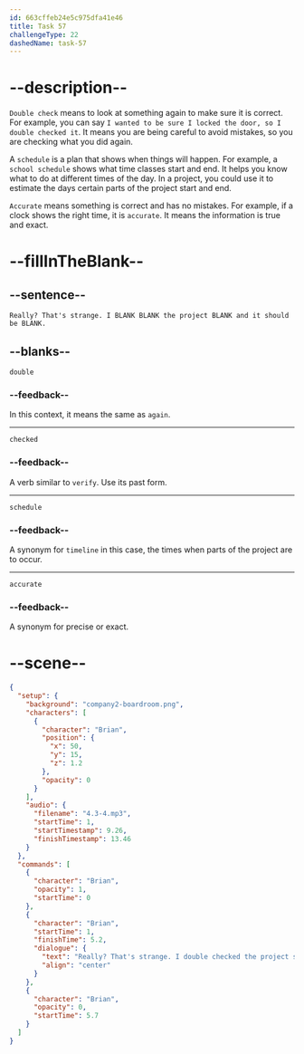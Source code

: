 ```yaml
---
id: 663cffeb24e5c975dfa41e46
title: Task 57
challengeType: 22
dashedName: task-57
---
```


<!-- (Audio) Brian: Really? That's strange. I double checked the project schedule and it should be accurate. -->

# --description--

`Double check` means to look at something again to make sure it is correct. For example, you can say `I wanted to be sure I locked the door, so I double checked it`. It means you are being careful to avoid mistakes, so you are checking what you did again.

A `schedule` is a plan that shows when things will happen. For example, a `school schedule` shows what time classes start and end. It helps you know what to do at different times of the day. In a project, you could use it to estimate the days certain parts of the project start and end.

`Accurate` means something is correct and has no mistakes. For example, if a clock shows the right time, it is `accurate`. It means the information is true and exact.

# --fillInTheBlank--

## --sentence--

`Really? That's strange. I BLANK BLANK the project BLANK and it should be BLANK.`

## --blanks--

`double`

### --feedback--

In this context, it means the same as `again`.

---

`checked`

### --feedback--

A verb similar to `verify`. Use its past form.

---

`schedule`

### --feedback--

A synonym for `timeline` in this case, the times when parts of the project are to occur.

---

`accurate`

### --feedback--

A synonym for precise or exact.

# --scene--

```json
{
  "setup": {
    "background": "company2-boardroom.png",
    "characters": [
      {
        "character": "Brian",
        "position": {
          "x": 50,
          "y": 15,
          "z": 1.2
        },
        "opacity": 0
      }
    ],
    "audio": {
      "filename": "4.3-4.mp3",
      "startTime": 1,
      "startTimestamp": 9.26,
      "finishTimestamp": 13.46
    }
  },
  "commands": [
    {
      "character": "Brian",
      "opacity": 1,
      "startTime": 0
    },
    {
      "character": "Brian",
      "startTime": 1,
      "finishTime": 5.2,
      "dialogue": {
        "text": "Really? That's strange. I double checked the project schedule and it should be accurate.",
        "align": "center"
      }
    },
    {
      "character": "Brian",
      "opacity": 0,
      "startTime": 5.7
    }
  ]
}
```
